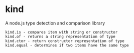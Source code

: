 kind
====

A node.js type detection and comparison library

	kind.is - compares item with string or constructor
	kind.of - returns a string representation of type
	kind.ctor - return constructor representation of type
	kind.equal - determines if two items have the same type